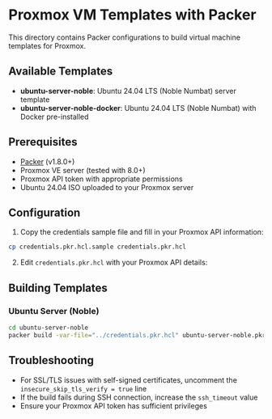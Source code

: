 # Proxmox VM Templates with Packer

This directory contains Packer configurations to build virtual machine templates for Proxmox.

## Available Templates

- **ubuntu-server-noble**: Ubuntu 24.04 LTS (Noble Numbat) server template
- **ubuntu-server-noble-docker**: Ubuntu 24.04 LTS (Noble Numbat) with Docker pre-installed

## Prerequisites

- [Packer](https://www.packer.io/downloads) (v1.8.0+)
- Proxmox VE server (tested with 8.0+)
- Proxmox API token with appropriate permissions
- Ubuntu 24.04 ISO uploaded to your Proxmox server

## Configuration

1. Copy the credentials sample file and fill in your Proxmox API information:

```bash
cp credentials.pkr.hcl.sample credentials.pkr.hcl
```

2. Edit `credentials.pkr.hcl` with your Proxmox API details:

## Building Templates

### Ubuntu Server (Noble)

```bash
cd ubuntu-server-noble
packer build -var-file="../credentials.pkr.hcl" ubuntu-server-noble.pkr.hcl
```

## Troubleshooting

- For SSL/TLS issues with self-signed certificates, uncomment the `insecure_skip_tls_verify = true` line
- If the build fails during SSH connection, increase the `ssh_timeout` value
- Ensure your Proxmox API token has sufficient privileges
